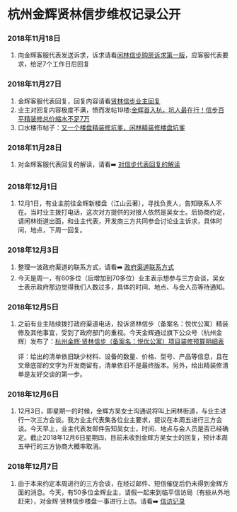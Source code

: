 # 杭州金辉贤林信步维权记录公开
### 2018年11月18日

1. 向金辉客服代表发送诉求，诉求请看[闲林信步购房诉求第一版](闲林信步购房诉求第一版/1118诉求.md)，应客服代表要求，给足7个工作日后回复



### 2018年11月27日

1. 金辉客服代表回复，回复内容请看[贤林信步业主回复](贤林信步业主回复/1127回复.md)
2. 业主对回复内容极度不满，愤而发帖19楼:[金辉首入杭，坑人最在行！信步百平精装修总价缩水不足7万](https://www.19lou.com/forum-269-thread-6931543329003656-1-1.html)
3. 口水楼市帖子：[又一个楼盘精装修坑爹，闲林精装修楼盘坑爹](https://zzhzbbs.zjol.com.cn/thread-21521618-1-1.html)

### 2018年11月28日

1. 对金辉客服代表回复的解读，请看➡️   [对信步代表回复的解读](181128信步回复解读/对信步代表回复的解读.md)

### 2018年12月1日

1. 12月1日，有业主前往金辉新楼盘（江山云著），寻找负责人，告知联系人不在。当时业主拨打电话，这次对方提供的对接人依然是吴女士。后协商约定，请闲林街道出面，和业主代表，开发商三方共同参会讨论业主诉求，具体时间，地点，下周一回复。

### 2018年12月3日

1. 整理一波政府渠道的联系方式，请看➡️ [政府渠道联系方式](政府渠道/政府渠道联系方式.md)
2. 今天是周一，有60多位（后增加到70多位）业主表示想参与三方会谈，吴女士表示政府那边觉得我们人数过多，具体的时间、地点、与会人员等待通知。

### 2018年12月5日

1. 之前有业主陆续拨打政府渠道电话，投诉贤林信步（备案名：悦优公寓）精装修及其他事宜，受到了政府部门的重视。今天金辉通过旗下公众号（杭州金辉）发布了：[杭州金辉·贤林信步（备案名：悦优公寓）项目装修预算明细表](https://mp.weixin.qq.com/s/NtJuyjGVscE-1hwBIT9vZA)

   评：给出的清单依旧缺少材料、设备的数量、价格、型号、产品等信息，且在文章底部的文字为开发商留有，清单依旧不是最终版本。另外，给出精装修清单是友好交谈的第一步。

### 2018年12月6日

1. 12月3日，即星期一的时候，金辉方吴女士沟通说将叫上闲林街道，与业主进行一次三方会谈。我方业主代表集各位业主要求，提议在本周五进行三方会谈。今天早上，业主代表发邮件告知吴女士，时间、地点与会人员是否已经确定。截止2018年12月6日星期四，目前未收到金辉方吴女士的回复，预计本周五举行的三方协商大概率取消。

### 2018年12月7日

1. 由于本来约定本周进行的三方会谈，在经过邮件、短信催促后仍未得到金辉方面的消息。今天，有50多位金辉业主，请假一起来到临平信访局（有些从外地赶来），对金辉·贤林信步楼盘一事进行上访。请看➡️ [信访记录](181207信访记录/信访记录.md)